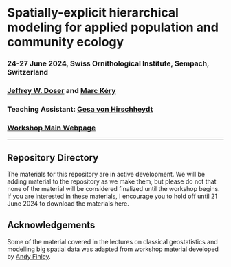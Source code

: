 # Spatially-explicit hierarchical modeling for applied population and community ecology

### 24-27 June 2024, Swiss Ornithological Institute, Sempach, Switzerland

### [Jeffrey W. Doser](https://www.jeffdoser.com/) and [Marc K&eacute;ry](https://www.mbr-pwrc.usgs.gov/pubanalysis/roylebook/)

### Teaching Assistant: [Gesa von Hirschheydt](https://www.wsl.ch/en/staff/vonhirsc/)

### [Workshop Main Webpage](https://doserjef.github.io/Switzerland24-Spatial-Workshop/)

---------------------------------

## Repository Directory

The materials for this repository are in active development. We will be adding material to the repository as we make them, but please do not that none of the material will be considered finalized until the workshop begins. If you are interested in these materials, I encourage you to hold off until 21 June 2024 to download the materials here. 

## Acknowledgements

Some of the material covered in the lectures on classical geostatistics and modelling big spatial data was adapted from workshop material developed by [Andy Finley](https://www.finley-lab.com/). 
